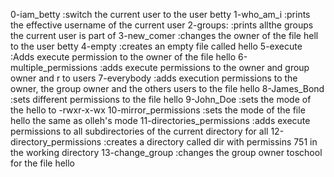 0-iam_betty :switch the current user to the user betty
1-who_am_i  :prints the effective username of the current user
2-groups:  :prints allthe groups the current user is part of
3-new_comer  :changes the owner of the file hell to the user betty
4-empty  :creates an empty file called hello
5-execute  :Adds execute permission to the owner of the file hello
6-multiple_permissions :adds execute permissions to the owner and group owner and r to users
7-everybody :adds execution permissions to the owner, the group owner and the others users to the file hello
8-James_Bond :sets different permissions to the file hello
9-John_Doe :sets the mode of the hello to -rwxr-x-wx
10-mirror_permissions :sets the mode of the file hello the same as olleh's mode
11-directories_permissions :adds execute permissions to all subdirectories of the current directory for all
12-directory_permissions :creates a directory called dir with permissins 751 in the working directory
13-change_group :changes the group owner toschool for the file hello

